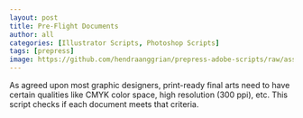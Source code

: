 ```yaml
---
layout: post
title: Pre-Flight Documents
author: all
categories: [Illustrator Scripts, Photoshop Scripts]
tags: [prepress]
image: https://github.com/hendraanggrian/prepress-adobe-scripts/raw/assets/screenshots/all_documents_preflight.png
---
```


As agreed upon most graphic designers, print-ready final arts need to have
certain qualities like CMYK color space, high resolution (300 ppi), etc. This
script checks if each document meets that criteria.
